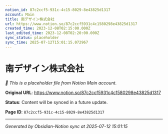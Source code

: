 ```yaml
---
notion_id: 87c2ccf5-931c-4c15-8029-8e43825d1317
account: Main
title: 南デザイン株式会社
url: https://www.notion.so/87c2ccf5931c4c1580298e43825d1317
created_time: 2023-12-08T02:15:00.000Z
last_edited_time: 2023-12-08T02:20:00.000Z
sync_status: placeholder
sync_time: 2025-07-12T15:01:15.072967
---
```


# 南デザイン株式会社

*🔄 This is a placeholder file from Notion Main account.*

**Original URL**: https://www.notion.so/87c2ccf5931c4c1580298e43825d1317

**Status**: Content will be synced in a future update.

**Page ID**: `87c2ccf5-931c-4c15-8029-8e43825d1317`

---

*Generated by Obsidian-Notion sync at 2025-07-12 15:01:15*
